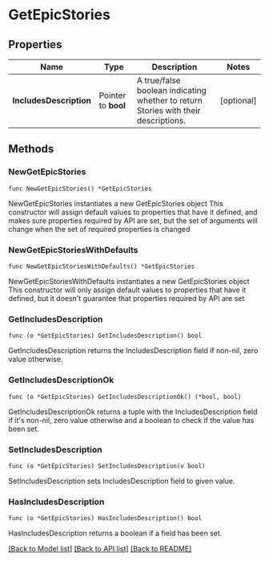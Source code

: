 # GetEpicStories

## Properties

Name | Type | Description | Notes
------------ | ------------- | ------------- | -------------
**IncludesDescription** | Pointer to **bool** | A true/false boolean indicating whether to return Stories with their descriptions. | [optional] 

## Methods

### NewGetEpicStories

`func NewGetEpicStories() *GetEpicStories`

NewGetEpicStories instantiates a new GetEpicStories object
This constructor will assign default values to properties that have it defined,
and makes sure properties required by API are set, but the set of arguments
will change when the set of required properties is changed

### NewGetEpicStoriesWithDefaults

`func NewGetEpicStoriesWithDefaults() *GetEpicStories`

NewGetEpicStoriesWithDefaults instantiates a new GetEpicStories object
This constructor will only assign default values to properties that have it defined,
but it doesn't guarantee that properties required by API are set

### GetIncludesDescription

`func (o *GetEpicStories) GetIncludesDescription() bool`

GetIncludesDescription returns the IncludesDescription field if non-nil, zero value otherwise.

### GetIncludesDescriptionOk

`func (o *GetEpicStories) GetIncludesDescriptionOk() (*bool, bool)`

GetIncludesDescriptionOk returns a tuple with the IncludesDescription field if it's non-nil, zero value otherwise
and a boolean to check if the value has been set.

### SetIncludesDescription

`func (o *GetEpicStories) SetIncludesDescription(v bool)`

SetIncludesDescription sets IncludesDescription field to given value.

### HasIncludesDescription

`func (o *GetEpicStories) HasIncludesDescription() bool`

HasIncludesDescription returns a boolean if a field has been set.


[[Back to Model list]](../README.md#documentation-for-models) [[Back to API list]](../README.md#documentation-for-api-endpoints) [[Back to README]](../README.md)


